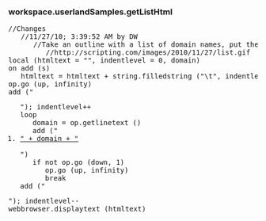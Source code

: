 ### workspace.userlandSamples.getListHtml
<pre>
//Changes
   //11/27/10; 3:39:52 AM by DW
      //Take an outline with a list of domain names, put the cursor on one of the names, and run this script. It will create a list in the web browser of links you can click on to verify that the sites are accessible.
         //http://scripting.com/images/2010/11/27/list.gif
local (htmltext = "", indentlevel = 0, domain)
on add (s)
   htmltext = htmltext + string.filledstring ("\t", indentlevel) + s + "\r"
op.go (up, infinity)
add ("<ol>"); indentlevel++
loop
   domain = op.getlinetext ()
   add ("<li><a href=\"http://" + domain + "/\">" + domain + "</a></li><br>")
   if not op.go (down, 1)
      op.go (up, infinity)
      break
add ("</ol>"); indentlevel--
webbrowser.displaytext (htmltext)

</pre>